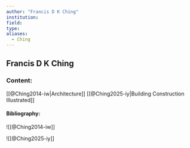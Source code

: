 ```yaml
---
author: "Francis D K Ching"
institution:
field:
type:
aliases:
  - Ching
---
```


## Francis D K Ching

### Content:
[[@Ching2014-iw|Architecture]]
[[@Ching2025-iy|Building Construction Illustrated]]

#### Bibliography:

![[@Ching2014-iw]]

![[@Ching2025-iy]]